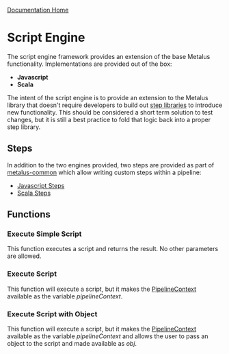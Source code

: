 [Documentation Home](readme.md)

# Script Engine
The script engine framework provides an extension of the base Metalus functionality. Implementations are provided out of 
the box:
* **Javascript**
* **Scala**

The intent of the script engine is to provide an extension to the Metalus library that doesn't require developers to build
out [step libraries](step-libraries.md) to introduce new functionality. This should be considered a short term solution
to test changes, but it is still a best practice to fold that logic back into a proper step library.

## Steps
In addition to the two engines provided, two steps are provided as part of [metalus-common](../metalus-common/readme.md)
which allow writing custom steps within a pipeline:
* [Javascript Steps](../metalus-common/docs/javascriptsteps.md)
* [Scala Steps](../metalus-common/docs/scalascriptsteps.md)

## Functions
### Execute Simple Script
This function executes a script and returns the result. No other parameters are allowed.
### Execute Script
This function will execute a script, but it makes the [PipelineContext](pipeline-context.md) available as the variable
_pipelineContext_.
### Execute Script with Object
This function will execute a script, but it makes the [PipelineContext](pipeline-context.md) available as the variable
_pipelineContext_ and allows the user to pass an object to the script and made available as _obj_.
